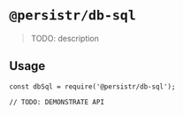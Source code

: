 # `@persistr/db-sql`

> TODO: description

## Usage

```
const dbSql = require('@persistr/db-sql');

// TODO: DEMONSTRATE API
```
